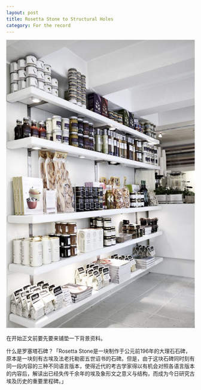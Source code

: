 ```yaml
---
layout: post
title: Rosetta Stone to Structural Holes
category: For the record
---
```


![set](/images/store.jpg)

在开始正文前要先要来铺垫一下背景资料。

什么是罗塞塔石碑？「Rosetta Stone是一块制作于公元前196年的大理石石碑，原本是一块刻有古埃及法老托勒密五世诏书的石碑。但是，由于这块石碑同时刻有同一段内容的三种不同语言版本，使得近代的考古学家得以有机会对照各语言版本的内容后，解读出已经失传千余年的埃及象形文之意义与结构，而成为今日研究古埃及历史的重要里程碑。」




